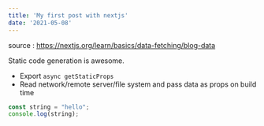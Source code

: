 ```yaml
---
title: 'My first post with nextjs'
date: '2021-05-08'
---
```


source : https://nextjs.org/learn/basics/data-fetching/blog-data

Static code generation is awesome.

- Export `async getStaticProps`
- Read network/remote server/file system and pass data as props on build time

```javascript
const string = "hello";
console.log(string);
```
